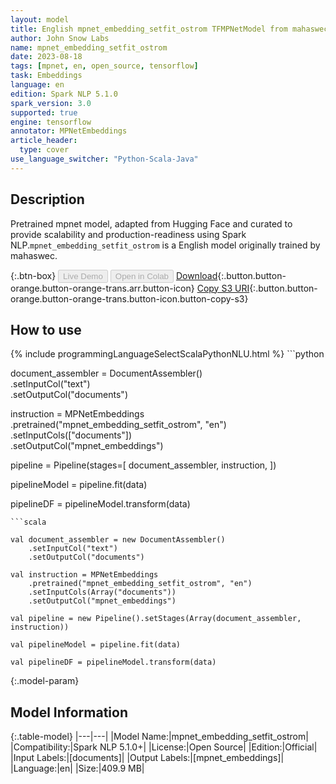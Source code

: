 ```yaml
---
layout: model
title: English mpnet_embedding_setfit_ostrom TFMPNetModel from mahaswec
author: John Snow Labs
name: mpnet_embedding_setfit_ostrom
date: 2023-08-18
tags: [mpnet, en, open_source, tensorflow]
task: Embeddings
language: en
edition: Spark NLP 5.1.0
spark_version: 3.0
supported: true
engine: tensorflow
annotator: MPNetEmbeddings
article_header:
  type: cover
use_language_switcher: "Python-Scala-Java"
---
```


## Description

Pretrained mpnet  model, adapted from Hugging Face and curated to provide scalability and production-readiness using Spark NLP.`mpnet_embedding_setfit_ostrom` is a English model originally trained by mahaswec.

{:.btn-box}
<button class="button button-orange" disabled>Live Demo</button>
<button class="button button-orange" disabled>Open in Colab</button>
[Download](https://s3.amazonaws.com/auxdata.johnsnowlabs.com/public/models/mpnet_embedding_setfit_ostrom_en_5.1.0_3.0_1692380969725.zip){:.button.button-orange.button-orange-trans.arr.button-icon}
[Copy S3 URI](s3://auxdata.johnsnowlabs.com/public/models/mpnet_embedding_setfit_ostrom_en_5.1.0_3.0_1692380969725.zip){:.button.button-orange.button-orange-trans.button-icon.button-copy-s3}

## How to use



<div class="tabs-box" markdown="1">
{% include programmingLanguageSelectScalaPythonNLU.html %}
```python

document_assembler = DocumentAssembler() \
    .setInputCol("text") \
    .setOutputCol("documents")

instruction = MPNetEmbeddings \
    .pretrained("mpnet_embedding_setfit_ostrom", "en")\
    .setInputCols(["documents"]) \
    .setOutputCol("mpnet_embeddings")

pipeline = Pipeline(stages=[
  document_assembler,
  instruction,
])

pipelineModel = pipeline.fit(data)

pipelineDF = pipelineModel.transform(data)
```
```scala

val document_assembler = new DocumentAssembler()
    .setInputCol("text") 
    .setOutputCol("documents")

val instruction = MPNetEmbeddings
    .pretrained("mpnet_embedding_setfit_ostrom", "en")
    .setInputCols(Array("documents")) 
    .setOutputCol("mpnet_embeddings") 

val pipeline = new Pipeline().setStages(Array(document_assembler, instruction))

val pipelineModel = pipeline.fit(data)

val pipelineDF = pipelineModel.transform(data)

```
</div>

{:.model-param}
## Model Information

{:.table-model}
|---|---|
|Model Name:|mpnet_embedding_setfit_ostrom|
|Compatibility:|Spark NLP 5.1.0+|
|License:|Open Source|
|Edition:|Official|
|Input Labels:|[documents]|
|Output Labels:|[mpnet_embeddings]|
|Language:|en|
|Size:|409.9 MB|